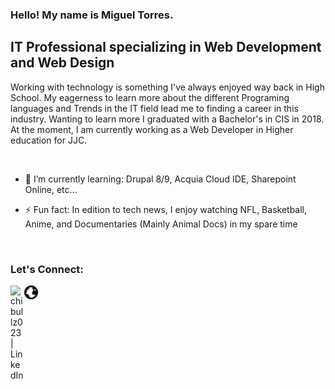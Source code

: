 ### Hello! My name is Miguel Torres.

## IT Professional specializing in Web Development and Web Design

Working with technology is something I've always enjoyed way back in High School. My eagerness to learn more about the different Programing languages and Trends in the IT field lead me to finding a career in this industry. Wanting to learn more I graduated with a Bachelor's in CIS in 2018. At the moment, I am currently working as a Web Developer in Higher education for JJC.

<br />

- 🌱 I’m currently learning: Drupal 8/9, Acquia Cloud IDE, Sharepoint Online, etc...

- ⚡ Fun fact: In edition to tech news, I enjoy watching NFL, Basketball, Anime, and Documentaries (Mainly Animal Docs) in my spare time

<br />

### Let's Connect:
[<img align="left" alt="chibullz023 | LinkedIn" width="22px" src="https://cdn.jsdelivr.net/npm/simple-icons@v3/icons/linkedin.svg" />][linkedin]
[<img align="left" alt="chibullz023" width="22px" src="https://raw.githubusercontent.com/iconic/open-iconic/master/svg/globe.svg">][website]

<br />

[linkedin]: https://www.linkedin.com/in/mtorres020/
[website]: https://chibullz023.github.io/modern_portfolio/index.html
